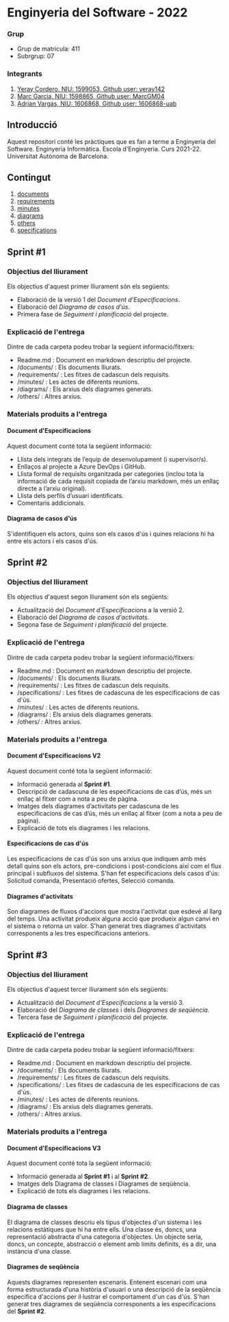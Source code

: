 # Enginyeria del Software - 2022
### Grup
* Grup de matrícula: 411
* Subrgrup: 07

### Integrants
1. [Yeray Cordero, NIU: 1599053, Github user: yeray142](https://github.com/yeray142)
2. [Marc Garcia, NIU: 1598865, Github user: MarcGM04](https://github.com/MarcGM04)
3. [Adrian Vargas, NIU: 1606868, Github user: 1606868-uab](https://github.com/1606868-uab)

## Introducció
Aquest repositori conté les pràctiques que es fan a terme a Enginyeria del Software. Enginyeria Informàtica. Escola d'Enginyeria. Curs 2021-22. Universitat Autònoma de Barcelona.

## Contingut
1. [documents](https://github.com/yeray142/es2022uab/tree/master/documents)
2. [requirements](https://github.com/yeray142/es2022uab/tree/master/requirements)
3. [minutes](https://github.com/yeray142/es2022uab/tree/master/minutes)
4. [diagrams](https://github.com/yeray142/es2022uab/tree/master/diagrams)
5. [others](https://github.com/yeray142/es2022uab/tree/master/others)
6. [specifications](https://github.com/yeray142/es2022uab/tree/master/specifications)

## Sprint #1

### Objectius del lliurament
Els objectius d'aquest primer lliurament són els següents:
* Elaboració de la versió 1 del _Document d'Especificacions_.
* Elaboració del _Diagrama de casos d'ús_.
* Primera fase de _Seguiment i planificació_ del projecte.

### Explicació de l'entrega
Dintre de cada carpeta podeu trobar la següent informació/fitxers:
* Readme.md : Document en markdown descriptiu del projecte.
* /documents/ : Els documents lliurats.
* /requirements/ : Les fitxes de cadascun dels requisits.
* /minutes/ : Les actes de diferents reunions.
* /diagrams/ : Els arxius dels diagrames generats.
* /others/ : Altres arxius.

### Materials produits a l'entrega

#### Document d'Especificacions
Aquest document conté tota la següent informació:
* Llista dels integrats de l’equip de desenvolupament (i supervisor/s).
* Enllaços al projecte a Azure DevOps i GitHub.
* Llista formal de requisits organitzada per categories (inclou tota la informació de cada requisit copiada de l’arxiu markdown, més un enllaç directe a l’arxiu original).
* Llista dels perfils d’usuari identificats.
* Comentaris addicionals.

#### Diagrama de casos d'ús
S'identifiquen els actors, quins son els casos d'ús i quines relacions hi ha entre els actors i els casos d'ús.

## Sprint #2

### Objectius del lliurament
Els objectius d'aquest segon lliurament són els següents:
* Actualització del  _Document d'Especificacions_ a la versió 2.
* Elaboració del _Diagrama de casos d'activitats_.
* Segona fase de _Seguiment i planificació_ del projecte.

### Explicació de l'entrega
Dintre de cada carpeta podeu trobar la següent informació/fitxers:
* Readme.md : Document en markdown descriptiu del projecte.
* /documents/ : Els documents lliurats.
* /requirements/ : Les fitxes de cadascun dels requisits.
* /specifications/ : Les fitxes de cadascuna de les especificacions de cas d'ús.
* /minutes/ : Les actes de diferents reunions.
* /diagrams/ : Els arxius dels diagrames generats.
* /others/ : Altres arxius.

### Materials produits a l'entrega

#### Document d'Especificacions V2
Aquest document conté tota la següent informació:
* Informació generada al **Sprint #1**.
* Descripció de cadascuna de les especificacions de cas d’ús, més un enllaç al fitxer com a nota a peu de pàgina.
* Imatges dels diagrames d’activitats per cadascuna de les especificacions de cas d’ús, més un enllaç al fitxer (com a nota a peu de pàgina).
* Explicació de tots els diagrames i les relacions.

#### Especificacions de cas d'ús
Les especificacions de cas d'ús son uns arxius que indiquen amb més detall quins son els actors, pre-condicions i post-condicions així com el flux principal i subfluxos del sistema.
S'han fet especificacions dels casos d'ús: Solicitud comanda, Presentació ofertes, Selecció comanda.

#### Diagrames d'activitats
Son diagrames de fluxos d'accions que mostra l'activitat que esdevé al llarg del temps. Una activitat produeix alguna acció que produeix algun canvi en el sistema o retorna un valor.
S'han generat tres diagrames d'activitats corresponents a les tres especificacions anteriors.

## Sprint #3

### Objectius del lliurament
Els objectius d'aquest tercer lliurament són els següents:
* Actualització del  _Document d'Especificacions_ a la versió 3.
* Elaboració del _Diagrama de classes_ i dels _Diagrames de seqüència_.
* Tercera fase de _Seguiment i planificació_ del projecte.

### Explicació de l'entrega
Dintre de cada carpeta podeu trobar la següent informació/fitxers:
* Readme.md : Document en markdown descriptiu del projecte.
* /documents/ : Els documents lliurats.
* /requirements/ : Les fitxes de cadascun dels requisits.
* /specifications/ : Les fitxes de cadascuna de les especificacions de cas d'ús.
* /minutes/ : Les actes de diferents reunions.
* /diagrams/ : Els arxius dels diagrames generats.
* /others/ : Altres arxius.

### Materials produits a l'entrega

#### Document d'Especificacions V3
Aquest document conté tota la següent informació:
* Informació generada al **Sprint #1** i al **Sprint #2**.
* Imatges dels Diagrama de classes i Diagrames de seqüència. 
* Explicació de tots els diagrames i les relacions.

#### Diagrama de classes
El diagrama de classes descriu els tipus d'objectes d'un sistema i les relacions estàtiques que hi ha entre ells. Una classe és, doncs, una representació abstracta d'una categoria d'objectes. Un objecte seria, doncs, un concepte, abstracció o element amb límits definits, és a dir, una instància d'una classe.

#### Diagrames de seqüència
Aquests diagrames representen escenaris. Entenent escenari com una forma estructurada d'una història d'usuari o una descripció de la seqüència específica d'accions per il·lustrar el comportament d'un cas d'ús.
S'han generat tres diagrames de seqüència corresponents a les especificacions del **Sprint #2**.
